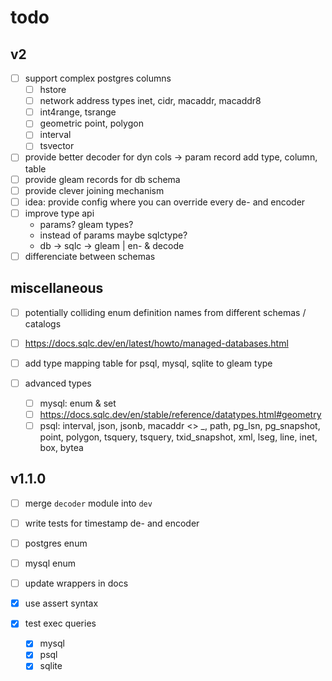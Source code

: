 # todo

## v2

- [ ] support complex postgres columns
  - [ ] hstore
  - [ ] network address types
        inet, cidr, macaddr, macaddr8
  - [ ] int4range, tsrange
  - [ ] geometric
        point, polygon
  - [ ] interval
  - [ ] tsvector
- [ ] provide better decoder for dyn cols
  -> param record add type, column, table
- [ ] provide gleam records for db schema
- [ ] provide clever joining mechanism
- [ ] idea: provide config where you can
      override every de- and encoder
- [ ] improve type api
  - params? gleam types?
  - instead of params maybe sqlctype?
  - db -> sqlc -> gleam | en- & decode
- [ ] differenciate between schemas

## miscellaneous

- [ ] potentially colliding enum definition names from different schemas / catalogs

- [ ] https://docs.sqlc.dev/en/latest/howto/managed-databases.html

- [ ] add type mapping table for psql, mysql, sqlite to gleam type

- [ ] advanced types
  - [ ] mysql: enum & set
  - [ ] https://docs.sqlc.dev/en/stable/reference/datatypes.html#geometry
  - [ ] psql: interval, json, jsonb, macaddr <> _, path, pg_lsn, pg_snapshot, point, polygon, tsquery, tsquery, txid_snapshot, xml, lseg, line, inet, box, bytea

## v1.1.0

- [ ] merge `decoder` module into `dev`
- [ ] write tests for timestamp de- and encoder
- [ ] postgres enum
- [ ] mysql enum
- [ ] update wrappers in docs

- [x] use assert syntax
- [x] test exec queries
  - [x] mysql
  - [x] psql
  - [x] sqlite
